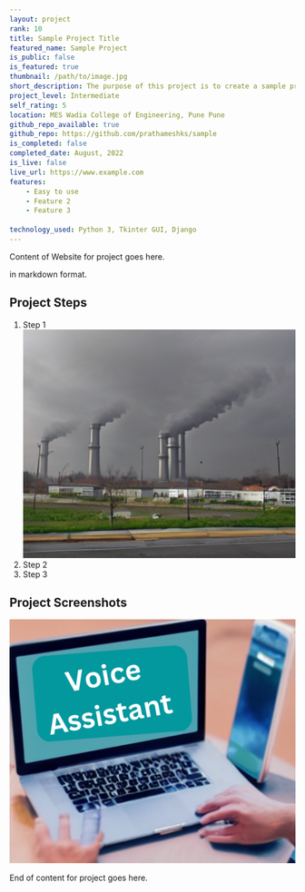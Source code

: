 ```yaml
---
layout: project
rank: 10
title: Sample Project Title
featured_name: Sample Project
is_public: false
is_featured: true
thumbnail: /path/to/image.jpg
short_description: The purpose of this project is to create a sample project
project_level: Intermediate
self_rating: 5
location: MES Wadia College of Engineering, Pune Pune
github_repo_available: true
github_repo: https://github.com/prathameshks/sample
is_completed: false
completed_date: August, 2022
is_live: false
live_url: https://www.example.com
features:
    - Easy to use
    - Feature 2
    - Feature 3

technology_used: Python 3, Tkinter GUI, Django
---
```


Content of Website for project goes here.

in markdown format.

## Project Steps

1. Step 1
![Screenshot 1](/img/projects/projects-1.png)
2. Step 2
3. Step 3

## Project Screenshots

![Screenshot 2](/img/projects/projects-2.png)

End of content for project goes here.